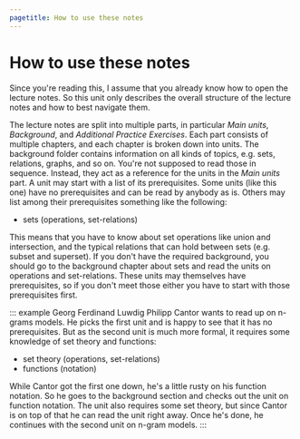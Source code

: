 ```yaml
---
pagetitle: How to use these notes
---
```


# How to use these notes

Since you're reading this, I assume that you already know how to open the lecture notes.
So this unit only describes the overall structure of the lecture notes and how to best navigate them.

The lecture notes are split into multiple parts, in particular *Main units*, *Background*, and *Additional Practice Exercises*.
Each part consists of multiple chapters, and each chapter is broken down into units.
The background folder contains information on all kinds of topics, e.g. sets, relations, graphs, and so on.
You're not supposed to read those in sequence.
Instead, they act as a reference for the units in the *Main units* part.
A unit may start with a list of its prerequisites.
Some units (like this one) have no prerequisites and can be read by anybody as is.
Others may list among their prerequisites something like the following:

- sets (operations, set-relations)

This means that you have to know about set operations like union and intersection, and the typical relations that can hold between sets (e.g. subset and superset).
If you don't have the required background, you should go to the background chapter about sets and read the units on operations and set-relations.
These units may themselves have prerequisites, so if you don't meet those either you have to start with those prerequisites first.

::: example
Georg Ferdinand Luwdig Philipp Cantor
wants to read up on n-grams models.
He picks the first unit and is happy to see that it has no prerequisites.
But as the second unit is much more formal, it requires some knowledge of set theory and functions:


- set theory (operations, set-relations)
- functions (notation)


While Cantor got the first one down, he's a little rusty on his function notation.
So he goes to the background section and checks out the unit on function notation.
The unit also requires some set theory, but since Cantor is on top of that he can read the unit right away.
Once he's done, he continues with the second unit on n-gram models.
:::
